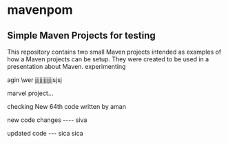 # mavenpom

Simple Maven Projects for testing 
---------------------

This repository contains two small Maven projects intended as examples of how a Maven projects can be setup. They were created to be used in a presentation about Maven.
experimenting

agin
\wer
jjjjjjjjjjjjsjsj





marvel project...



checking
New 64th code written by aman

new code changes ---- siva


updated code --- sica sica

